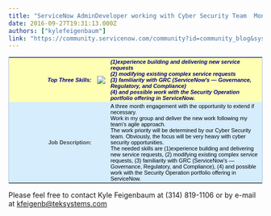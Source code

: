 ```yaml
---
title: "ServiceNow AdminDeveloper working with Cyber Security Team  Month ContractDowntown"
date: 2016-09-27T19:31:13.000Z
authors: ["kylefeigenbaum"]
link: "https://community.servicenow.com/community?id=community_blog&sys_id=c58c66e1dbd0dbc01dcaf3231f9619f5"
---
```

<table border="0" cellpadding="0" cellspacing="0" class="tablecontainer" style="border: 1px solid #aac2db; color: #000000; font-family: sans-serif; font-size: 10.88px;" width="100%"><tbody><tr><td class="reqdetails-labelhighlight" style="color: navy; font-weight: bold; text-align: right; font-style: italic; background-color: #ffffb3;" width="35%">Top Three Skills:</td><td class="reqdetails-labelhighlight" style="color: navy; font-weight: bold; text-align: right; font-style: italic; background-color: #ffffb3;" width="1%"><label class="blue" style="color: blue;"><img class="jive-image" src="http://rws.allegisgroup.com/RWS/images/ic_info_tooltip.png"/></label></td><td class="reqdetails-valuehighlight" colspan="3" style="color: navy; font-weight: bold; font-style: italic; background-color: #ffffb3;" width="65%"><span>(1)experience building and delivering new service requests<br/>(2) modifying existing complex service requests<br/>(3) familiarity with GRC (ServiceNow's — Governance, Regulatory, and Compliance)<br/>(4) and possible work with the Security Operation portfolio offering in ServiceNow. </span></td></tr><tr><td class="dataheadertopblueshade" style="color: #454545; font-weight: bold; text-align: right; background-color: #d6edfd;" width="35%">Job Description:</td><td class="dataheadertopblueshade" style="color: #454545; font-weight: bold; text-align: right; background-color: #d6edfd;" width="1%"> </td><td class="dataTopLeftAlignBlueShade" colspan="3" style="background-color: #d6edfd;" width="65%"><span>A three month engagement with the opportunity to extend if necessary.<br/>Work in my group and deliver the new work following my team's agile approach.<br/>The work priority will be determined by our Cyber Security team. Obviously, the focus will be very heavy with cyber security opportunities.<br/>The needed skills are (1)experience building and delivering new service requests, (2) modifying existing complex service requests, (3) familiarity with GRC (ServiceNow's — Governance, Regulatory, and Compliance), (4) and possible work with the Security Operation portfolio offering in ServiceNow. </span></td></tr></tbody></table><p></p><p><span>Please feel free to contact Kyle Feigenbaum at (314) 819-1106 or by e-mail at </span><a title="k-email-small" class="jive-link-email-small" href="mailto:kfeigenb@teksystems.com">kfeigenb@teksystems.com</a><span> </span></p>